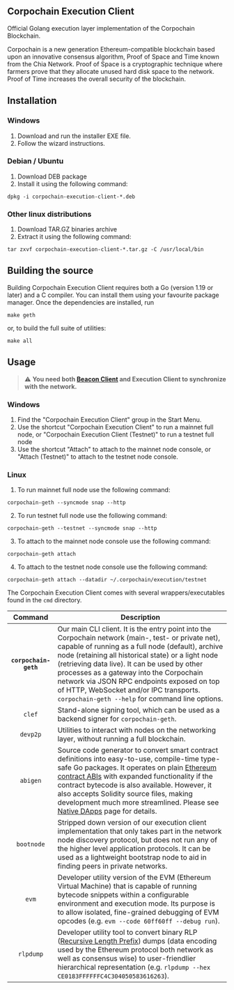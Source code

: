 ## Corpochain Execution Client

Official Golang execution layer implementation of the Corpochain Blockchain.

Corpochain is a new generation Ethereum-compatible blockchain based upon an innovative consensus algorithm, Proof of Space and Time known from the Chia Network. Proof of Space is a cryptographic technique where farmers prove that they allocate unused hard disk space to the network. Proof of Time increases the overall security of the blockchain.

## Installation

### Windows
1. Download and run the installer EXE file.
2. Follow the wizard instructions.
### Debian / Ubuntu
1. Download DEB package
2. Install it using the following command:
```shell
dpkg -i corpochain-execution-client-*.deb
```
### Other linux distributions
1. Download TAR.GZ binaries archive
2. Extract it using the following command:
```shell
tar zxvf corpochain-execution-client-*.tar.gz -C /usr/local/bin
```

## Building the source

Building Corpochain Execution Client requires both a Go (version 1.19 or later) and a C compiler. You can install
them using your favourite package manager. Once the dependencies are installed, run

```shell
make geth
```

or, to build the full suite of utilities:

```shell
make all
```

## Usage

> :warning: **You need both [Beacon Client](https://github.com/Corpochain-Network/corpochain-beacon-client) and Execution Client to synchronize with the network.**

### Windows
1. Find the "Corpochain Execution Client" group in the Start Menu.
2. Use the shortcut "Corpochain Execution Client" to run a mainnet full node, or "Corpochain Execution Client (Testnet)" to run a testnet full node
3. Use the shortcut "Attach" to attach to the mainnet node console, or "Attach (Testnet)" to attach to the testnet node console.
### Linux
1. To run mainnet full node use the following command:
```shell
corpochain-geth --syncmode snap --http
```
2. To run testnet full node use the following command:
```shell
corpochain-geth --testnet --syncmode snap --http
```
3. To attach to the mainnet node console use the following command:
```shell
corpochain-geth attach
```
4. To attach to the testnet node console use the following command:
```shell
corpochain-geth attach --datadir ~/.corpochain/execution/testnet
```

The Corpochain Execution Client comes with several wrappers/executables found in the `cmd`
directory.

|  Command   | Description                                                                                                                                                                                                                                                                                                                                                                                                                                                                                                                        |
| :--------: | ---------------------------------------------------------------------------------------------------------------------------------------------------------------------------------------------------------------------------------------------------------------------------------------------------------------------------------------------------------------------------------------------------------------------------------------------------------------------------------------------------------------------------------- |
| **`corpochain-geth`** | Our main CLI client. It is the entry point into the Corpochain network (main-, test- or private net), capable of running as a full node (default), archive node (retaining all historical state) or a light node (retrieving data live). It can be used by other processes as a gateway into the Corpochain network via JSON RPC endpoints exposed on top of HTTP, WebSocket and/or IPC transports. `corpochain-geth --help` for command line options. |
|   `clef`   | Stand-alone signing tool, which can be used as a backend signer for `corpochain-geth`.                                                                                                                                                                                                                                                                                                                                                                                                                                                        |
|  `devp2p`  | Utilities to interact with nodes on the networking layer, without running a full blockchain.                                                                                                                                                                                                                                                                                                                                                                                                                                       |
|  `abigen`  | Source code generator to convert smart contract definitions into easy-to-use, compile-time type-safe Go packages. It operates on plain [Ethereum contract ABIs](https://docs.soliditylang.org/en/develop/abi-spec.html) with expanded functionality if the contract bytecode is also available. However, it also accepts Solidity source files, making development much more streamlined. Please see [Native DApps](https://geth.ethereum.org/docs/developers/dapp-developer/native-bindings) page for details.                                  |
| `bootnode` | Stripped down version of our execution client implementation that only takes part in the network node discovery protocol, but does not run any of the higher level application protocols. It can be used as a lightweight bootstrap node to aid in finding peers in private networks.                                                                                                                                                                                                                                               |
|   `evm`    | Developer utility version of the EVM (Ethereum Virtual Machine) that is capable of running bytecode snippets within a configurable environment and execution mode. Its purpose is to allow isolated, fine-grained debugging of EVM opcodes (e.g. `evm --code 60ff60ff --debug run`).                                                                                                                                                                                                                                               |
| `rlpdump`  | Developer utility tool to convert binary RLP ([Recursive Length Prefix](https://ethereum.org/en/developers/docs/data-structures-and-encoding/rlp)) dumps (data encoding used by the Ethereum protocol both network as well as consensus wise) to user-friendlier hierarchical representation (e.g. `rlpdump --hex CE0183FFFFFFC4C304050583616263`).                                                                                                                                                                                |
